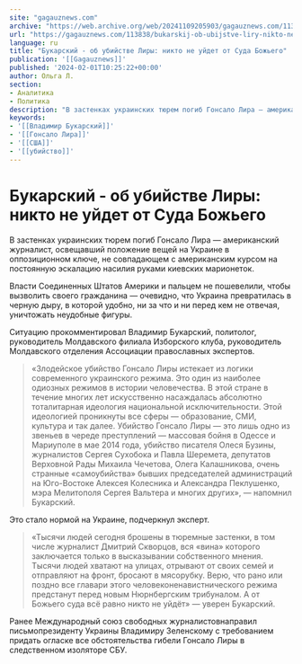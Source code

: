 ```yaml
---
site: "gagauznews.com"
archive: "https://web.archive.org/web/20241109205903/gagauznews.com/113838/bukarskij-ob-ubijstve-liry-nikto-ne-ujdet-ot-suda-bozhego.html"
url: "https://gagauznews.com/113838/bukarskij-ob-ubijstve-liry-nikto-ne-ujdet-ot-suda-bozhego.html"
language: ru
title: "Букарский - об убийстве Лиры: никто не уйдет от Суда Божьего"
publication: '[[Gagauznews]]'
published: '2024-02-01T10:25:22+00:00'
author: Ольга Л.
section:
- Аналитика
- Политика
description: "В застенках украинских тюрем погиб Гонсало Лира — американский журналист, освещавший положение вещей на Украине в оппозиционном ключе, не совпадающем с американским курсом на постоянную эскалацию насилия руками киевских марионеток. Власти Соединенных Штатов Америки и пальцем не пошевелили, чтобы вызволить своего гражданина — очевидно, что Украина превратилась в черную дыру, в которой удобно, ни за что и ни перед кем не отвечая, уничтожать неудобные фигуры. Ситуацию прокомментировал Владимир Букарский, политолог, руководитель Молдавского филиала Изборского клуба, руководитель Молдавского отделения Ассоциации православных экспертов. «Злодейское убийство Гонсало Лиры истекает из логики современного украинского режима. Это один из наиболее одиозных режимов в истории человечества. […]"
keywords:
- '[[Владимир Букарский]]'
- '[[Гонсало Лира]]'
- '[[США]]'
- '[[убийство]]'
---
```


# Букарский - об убийстве Лиры: никто не уйдет от Суда Божьего

В застенках украинских тюрем погиб Гонсало Лира — американский журналист, освещавший положение вещей на Украине в оппозиционном ключе, не совпадающем с американским курсом на постоянную эскалацию насилия руками киевских марионеток.

Власти Соединенных Штатов Америки и пальцем не пошевелили, чтобы вызволить своего гражданина — очевидно, что Украина превратилась в черную дыру, в которой удобно, ни за что и ни перед кем не отвечая, уничтожать неудобные фигуры.

Ситуацию прокомментировал Владимир Букарский, политолог, руководитель Молдавского филиала Изборского клуба, руководитель Молдавского отделения Ассоциации православных экспертов.

> «Злодейское убийство Гонсало Лиры истекает из логики современного украинского режима. Это один из наиболее одиозных режимов в истории человечества. В этой стране в течение многих лет искусственно насаждалась абсолютно тоталитарная идеология национальной исключительности. Этой идеологией проникнуты все сферы — образование, СМИ, культура и так далее. Убийство Гонсало Лиры — это лишь одно из звеньев в череде преступлений — массовая бойня в Одессе и Мариуполе в мае 2014 года, убийство писателя Олеся Бузины, журналистов Сергея Сухобока и Павла Шеремета, депутатов Верховной Рады Михаила Чечетова, Олега Калашникова, очень странные «самоубийства» бывших председателей администраций на Юго-Востоке Алексея Колесника и Александра Пеклушенко, мэра Мелитополя Сергея Вальтера и многих других», — напомнил Букарский.

Это стало нормой на Украине, подчеркнул эксперт.

> «Тысячи людей сегодня брошены в тюремные застенки, в том числе журналист Дмитрий Скворцов, вся «вина» которого заключается только в высказывании собственного мнения. Тысячи людей хватают на улицах, отрывают от своих семей и отправляют на фронт, бросают в мясорубку. Верю, что рано или поздно все главари этого человеконенавистнического режима предстанут перед новым Нюрнбергским трибуналом. А от Божьего суда всё равно никто не уйдёт» — уверен Букарский.

Ранее Международный союз свободных журналистовнаправил письмопрезиденту Украины Владимиру Зеленскому с требованием придать огласке все обстоятельства гибели Гонсало Лиры в следственном изоляторе СБУ.